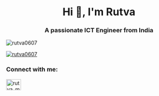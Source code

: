 <h1 align="center">Hi 👋, I'm Rutva</h1>
<h3 align="center">A passionate ICT Engineer from India</h3>

<p align="left"> <img src="https://komarev.com/ghpvc/?username=rutva0607&label=Profile%20views&color=0e75b6&style=flat" alt="rutva0607" /> </p>

<p align="left"> <a href="https://github.com/ryo-ma/github-profile-trophy"><img src="https://github-profile-trophy.vercel.app/?username=rutva0607" alt="rutva0607" /></a> </p>

<h3 align="left">Connect with me:</h3>
<p align="left">
<a href="https://instagram.com/rutva_mehta0607" target="blank"><img align="center" src="https://raw.githubusercontent.com/rahuldkjain/github-profile-readme-generator/master/src/images/icons/Social/instagram.svg" alt="rutva_mehta0607" height="30" width="40" /></a>
</p>

